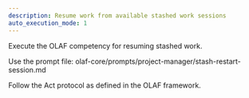 ```yaml
---
description: Resume work from available stashed work sessions
auto_execution_mode: 1
---
```


Execute the OLAF competency for resuming stashed work.

Use the prompt file: olaf-core/prompts/project-manager/stash-restart-session.md

Follow the Act protocol as defined in the OLAF framework.